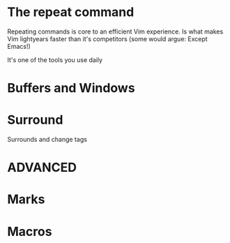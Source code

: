 # The repeat command
Repeating commands is core to an efficient Vim experience. Is what makes Vim lightyears faster
than it's competitors (some would argue: Except Emacs!)

It's one of the tools you use daily

# Buffers and Windows

# Surround
Surrounds and change tags

# ADVANCED
# Marks
# Macros
